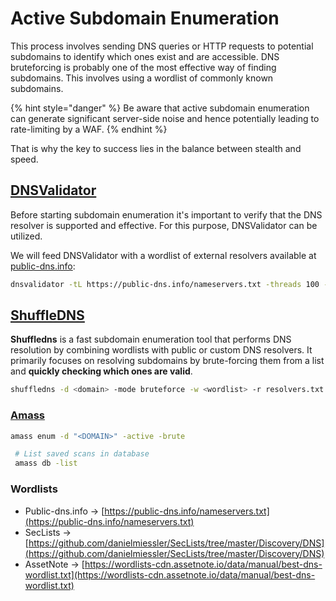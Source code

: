 # Active Subdomain Enumeration

This process involves sending DNS queries or HTTP requests to potential subdomains to identify which ones exist and are accessible. DNS bruteforcing is probably one of the most effective way of finding subdomains. This involves using a wordlist of commonly known subdomains.

{% hint style="danger" %}
Be aware that active subdomain enumeration can generate significant server-side noise and hence potentially leading to rate-limiting by a WAF.
{% endhint %}

That is why the key to success lies in the balance between stealth and speed.

## [DNSValidator](https://github.com/vortexau/dnsvalidator)

Before starting subdomain enumeration it's important to verify that the DNS resolver is supported and effective. For this purpose, DNSValidator can be utilized.&#x20;

We will feed DNSValidator with a wordlist of external resolvers available at [public-dns.info](https://public-dns.info/nameservers.txt):&#x20;

```bash
dnsvalidator -tL https://public-dns.info/nameservers.txt -threads 100 -o resolvers.txt
```

## [ShuffleDNS](https://github.com/projectdiscovery/shuffledns)

**Shuffledns** is a fast subdomain enumeration tool that performs DNS resolution by combining wordlists with public or custom DNS resolvers. It primarily focuses on resolving subdomains by brute-forcing them from a list and **quickly checking which ones are valid**.

```bash
shuffledns -d <domain> -mode bruteforce -w <wordlist> -r resolvers.txt
```

### [Amass](https://github.com/owasp-amass/amass)

```bash
amass enum -d "<DOMAIN>" -active -brute 

 # List saved scans in database
 amass db -list 
```





### Wordlists

* Public-dns.info -> [https://public-dns.info/nameservers.txt](https://public-dns.info/nameservers.txt)
* SecLists -> [https://github.com/danielmiessler/SecLists/tree/master/Discovery/DNS](https://github.com/danielmiessler/SecLists/tree/master/Discovery/DNS)
* AssetNote -> [https://wordlists-cdn.assetnote.io/data/manual/best-dns-wordlist.txt](https://wordlists-cdn.assetnote.io/data/manual/best-dns-wordlist.txt)

